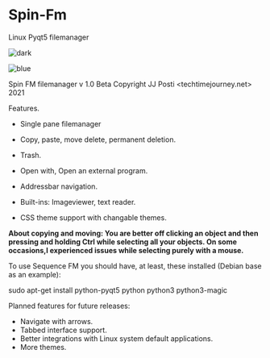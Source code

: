 # Spin-Fm
Linux Pyqt5 filemanager

![dark](https://user-images.githubusercontent.com/29865797/144905768-8616ce0a-862c-4c18-8ec8-d0dd48d73df3.jpg)

![blue](https://user-images.githubusercontent.com/29865797/144905756-01fda4f0-e969-4e87-89a1-267228d238f0.jpg)


Spin FM filemanager v 1.0 Beta Copyright JJ Posti <techtimejourney.net> 2021

Features. 

- Single pane filemanager
- Copy, paste, move delete, permanent deletion.
- Trash.

- Open with, Open an external program.
- Addressbar navigation.
- Built-ins: Imageviewer, text reader.
- CSS theme support with changable themes.


<b> About copying and moving: You are better off clicking an object and then pressing and holding Ctrl while selecting all your objects. On some occasions,I experienced issues while selecting purely with a mouse.</b>


                                                                                                                                                
To use Sequence FM you should have, at least, these installed (Debian base as an example):

sudo apt-get install python-pyqt5 python python3 python3-magic


Planned features for future releases:

- Navigate with arrows.
- Tabbed interface support.
- Better integrations with Linux system default applications.
- More themes.
